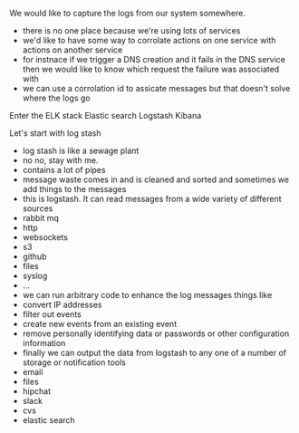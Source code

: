 We would like to capture the logs from our system somewhere. 
 - there is no one place because we're using lots of services
 - we'd like to have some way to corrolate actions on one service with actions on another service 
 - for instnace if we trigger a DNS creation and it fails in the DNS service then we would like to know which request the failure was associated with
 - we can use a corrolation id to assicate messages but that doesn't solve where the logs go

Enter the ELK stack
	Elastic search
	Logstash
	Kibana
	
Let's start with log stash
 - log stash is like a sewage plant
 - no no, stay with me. 
 - contains a lot of pipes
 - message waste comes in and is cleaned and sorted and sometimes we add things to the messages
 - this is logstash. It can read messages from a wide variety of different sources
  - rabbit mq
  - http
  - websockets 
  - s3
  - github
  - files
  - syslog
  - ...
 - we can run arbitrary code to enhance the log messages things like 
  - convert IP addresses 
  - filter out events 
  - create new events from an existing event
  - remove personally identifying data or passwords or other configuration information
 - finally we can output the data from logstash to any one of a number of storage or notification tools
  - email
  - files
  - hipchat
  - slack 
  - cvs
  - elastic search